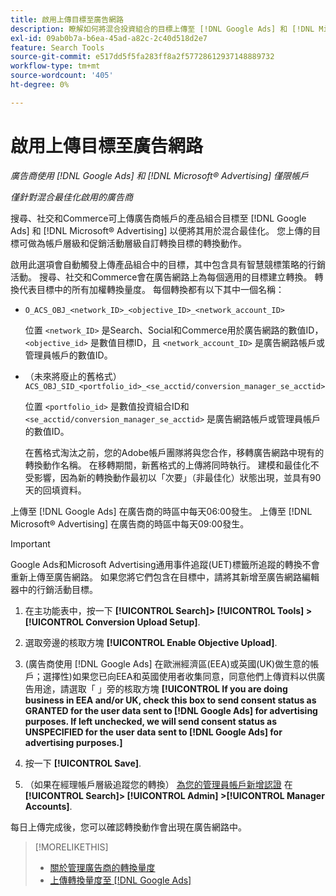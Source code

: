 ```yaml
---
title: 啟用上傳目標至廣告網路
description: 瞭解如何將混合投資組合的目標上傳至 [!DNL Google Ads] 和 [!DNL Microsoft® Advertising].
exl-id: 09ab0b7a-b6ea-45ad-a82c-2c40d518d2e7
feature: Search Tools
source-git-commit: e517dd5f5fa283ff8a2f57728612937148889732
workflow-type: tm+mt
source-wordcount: '405'
ht-degree: 0%

---
```


# 啟用上傳目標至廣告網路

*廣告商使用 [!DNL Google Ads] 和 [!DNL Microsoft® Advertising] 僅限帳戶*

*僅針對混合最佳化啟用的廣告商*

搜尋、社交和Commerce可上傳廣告商帳戶的產品組合目標至 [!DNL Google Ads] 和 [!DNL Microsoft® Advertising] 以便將其用於混合最佳化。 您上傳的目標可做為帳戶層級和促銷活動層級自訂轉換目標的轉換動作。

啟用此選項會自動觸發上傳產品組合中的目標，其中包含具有智慧競標策略的行銷活動。 搜尋、社交和Commerce會在廣告網路上為每個適用的目標建立轉換。 轉換代表目標中的所有加權轉換量度。 每個轉換都有以下其中一個名稱：

* `O_ACS_OBJ_<network_ID>_<objective_ID>_<network_account_ID>`

  位置 `<network_ID>` 是Search、Social和Commerce用於廣告網路的數值ID， `<objective_id>` 是數值目標ID，且 `<network_account_ID>` 是廣告網路帳戶或管理員帳戶的數值ID。

* （未來將廢止的舊格式） `ACS_OBJ_SID_<portfolio_id>_<se_acctid/conversion_manager_se_acctid>`

  位置 `<portfolio_id>` 是數值投資組合ID和 `<se_acctid/conversion_manager_se_acctid>` 是廣告網路帳戶或管理員帳戶的數值ID。

  在舊格式淘汰之前，您的Adobe帳戶團隊將與您合作，移轉廣告網路中現有的轉換動作名稱。 在移轉期間，新舊格式的上傳將同時執行。 建模和最佳化不受影響，因為新的轉換動作最初以「次要」（非最佳化）狀態出現，並具有90天的回填資料。

上傳至 [!DNL Google Ads] 在廣告商的時區中每天06:00發生。 上傳至 [!DNL Microsoft® Advertising] 在廣告商的時區中每天09:00發生。

>[!IMPORTANT]
>
>Google Ads和Microsoft Advertising通用事件追蹤(UET)標籤所追蹤的轉換不會重新上傳至廣告網路。 如果您將它們包含在目標中，請將其新增至廣告網路編輯器中的行銷活動目標。

<!--
>[!IMPORTANT]
>
>Objectives for hybrid portfolios may include conversion goals from multiple ad networks and other types of conversion metrics. However, the individual campaigns in the portfolio can't include conversion goals that aren't included in the portfolio's objective; using additional conversion goals may impact portfolio performance.
-->

<!-- Can conversions from events triggered on other ad networks be included in the portfolio (and just be ignored)? -->

1. 在主功能表中，按一下 **[!UICONTROL Search]> [!UICONTROL Tools] >[!UICONTROL Conversion Upload Setup]**.

1. 選取旁邊的核取方塊 **[!UICONTROL Enable Objective Upload]**.

1. (廣告商使用 [!DNL Google Ads] 在歐洲經濟區(EEA)或英國(UK)做生意的帳戶；選擇性)如果您已向EEA和英國使用者收集同意，同意他們上傳資料以供廣告用途，請選取「 」旁的核取方塊 **[!UICONTROL If you are doing business in EEA and/or UK, check this box to send consent status as GRANTED for the user data sent to [!DNL Google Ads] for advertising purposes. If left unchecked, we will send consent status as UNSPECIFIED for the user data sent to [!DNL Google Ads] for advertising purposes.]**

1. 按一下 **[!UICONTROL Save]**.

1. （如果在經理帳戶層級追蹤您的轉換） [為您的管理員帳戶新增認證](/help/search-social-commerce/admin/manager-accounts.md) 在 **[!UICONTROL Search]> [!UICONTROL Admin] >[!UICONTROL Manager Accounts]**.

每日上傳完成後，您可以確認轉換動作會出現在廣告網路中。

>[!MORELIKETHIS]
>
>* [關於管理廣告商的轉換量度](/help/search-social-commerce/admin/conversion-metrics/conversion-metric-about.md)
>* [上傳轉換量度至 [!DNL Google Ads]](conversion-metrics-upload-to-google.md)
